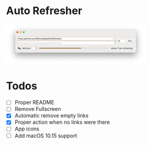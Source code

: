 # Auto Refresher

<img src="https://github.com/Ranoiaetep/AutoRefresher/blob/main/Screenshots/Screen%20Shot%202021-01-21%20at%204.04.30%20PM.png" alt="Main Screenshot" width="75%"/>

# Todos
- [ ] Proper README
- [ ] Remove Fullscreen
- [x] Automatic remove empty links
- [x] Proper action when no links were there
- [ ] App icons
- [ ] Add macOS 10.15 support
